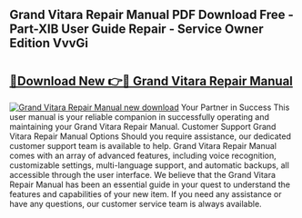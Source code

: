 ## Grand Vitara Repair Manual PDF Download Free - Part-XIB User Guide Repair - Service Owner Edition VvvGi

# <h2><a href="http://bc76876.oget.top/?id=Grand+Vitara+Repair+Manual">🔗Download New 👉🔴 Grand Vitara Repair Manual</a></h2>

[![Grand Vitara Repair Manual new download](https://i.imgur.com/5g1atiW.png)](http://bc76876.oget.top/?id=Grand+Vitara+Repair+Manual)
Your Partner in Success This user manual is your reliable companion in successfully operating and maintaining your Grand Vitara Repair Manual. Customer Support Grand Vitara Repair Manual Options Should you require assistance, our dedicated customer support team is available to help. Grand Vitara Repair Manual comes with an array of advanced features, including voice recognition, customizable settings, multi-language support, and automatic backups, all accessible through the user interface. We believe that the Grand Vitara Repair Manual has been an essential guide in your quest to understand the features and capabilities of your new item. If you need any assistance or have any questions, our customer service team is always available.
